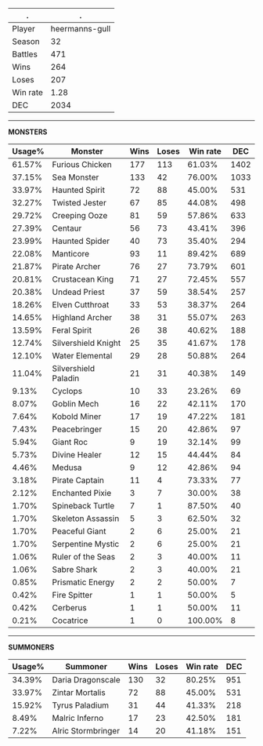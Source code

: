 .|.
|-|-
Player|heermanns-gull
Season|32
Battles|471
Wins|264
Loses|207
Win rate|1.28
DEC|2034

---
**MONSTERS**

Usage%|Monster|Wins|Loses|Win rate|DEC|
-|-|-|-|-|-|
61.57%|Furious Chicken|177|113|61.03%|1402|
37.15%|Sea Monster|133|42|76.00%|1033|
33.97%|Haunted Spirit|72|88|45.00%|531|
32.27%|Twisted Jester|67|85|44.08%|498|
29.72%|Creeping Ooze|81|59|57.86%|633|
27.39%|Centaur|56|73|43.41%|396|
23.99%|Haunted Spider|40|73|35.40%|294|
22.08%|Manticore|93|11|89.42%|689|
21.87%|Pirate Archer|76|27|73.79%|601|
20.81%|Crustacean King|71|27|72.45%|557|
20.38%|Undead Priest|37|59|38.54%|257|
18.26%|Elven Cutthroat|33|53|38.37%|264|
14.65%|Highland Archer|38|31|55.07%|263|
13.59%|Feral Spirit|26|38|40.62%|188|
12.74%|Silvershield Knight|25|35|41.67%|178|
12.10%|Water Elemental|29|28|50.88%|264|
11.04%|Silvershield Paladin|21|31|40.38%|149|
9.13%|Cyclops|10|33|23.26%|69|
8.07%|Goblin Mech|16|22|42.11%|170|
7.64%|Kobold Miner|17|19|47.22%|181|
7.43%|Peacebringer|15|20|42.86%|97|
5.94%|Giant Roc|9|19|32.14%|99|
5.73%|Divine Healer|12|15|44.44%|84|
4.46%|Medusa|9|12|42.86%|94|
3.18%|Pirate Captain|11|4|73.33%|77|
2.12%|Enchanted Pixie|3|7|30.00%|38|
1.70%|Spineback Turtle|7|1|87.50%|40|
1.70%|Skeleton Assassin|5|3|62.50%|32|
1.70%|Peaceful Giant|2|6|25.00%|21|
1.70%|Serpentine Mystic|2|6|25.00%|21|
1.06%|Ruler of the Seas|2|3|40.00%|11|
1.06%|Sabre Shark|2|3|40.00%|21|
0.85%|Prismatic Energy|2|2|50.00%|7|
0.42%|Fire Spitter|1|1|50.00%|5|
0.42%|Cerberus|1|1|50.00%|11|
0.21%|Cocatrice|1|0|100.00%|8|

---
**SUMMONERS**

Usage%|Summoner|Wins|Loses|Win rate|DEC|
-|-|-|-|-|-|
34.39%|Daria Dragonscale|130|32|80.25%|951|
33.97%|Zintar Mortalis|72|88|45.00%|531|
15.92%|Tyrus Paladium|31|44|41.33%|218|
8.49%|Malric Inferno|17|23|42.50%|181|
7.22%|Alric Stormbringer|14|20|41.18%|151|
